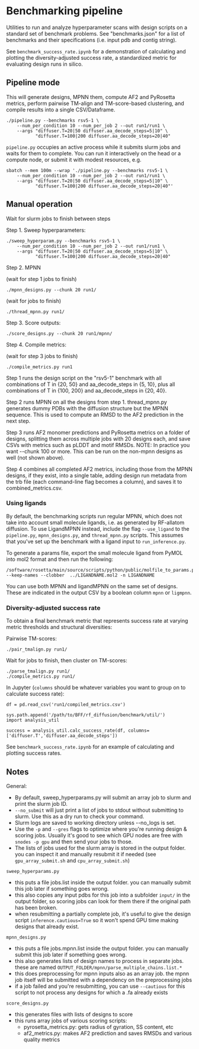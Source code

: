# Benchmarking pipeline

Utilities to run and analyze hyperparameter scans with design scripts
on a standard set of benchmark problems. See "benchmarks.json" for a list of
benchmarks and their specifications (i.e. input pdb and contig string).

See `benchmark_success_rate.ipynb` for a demonstration of calculating and
plotting the diversity-adjusted success rate, a standardized metric for
evaluating design runs in silico.

## Pipeline mode

This will generate designs, MPNN them, compute AF2 and PyRosetta metrics,
perform pairwise TM-align and TM-score-based clustering, and compile results
into a single CSV/Dataframe.

    ./pipeline.py --benchmarks rsv5-1 \
        --num_per_condition 10 --num_per_job 2 --out run1/run1 \
        --args "diffuser.T=20|50 diffuser.aa_decode_steps=5|10" \
               "diffuser.T=100|200 diffuser.aa_decode_steps=20|40"

`pipeline.py` occupies an active process while it submits slurm jobs and waits
for them to complete. You can run it interactively on the head or a compute
node, or submit it with modest resources, e.g.

    sbatch --mem 100m --wrap './pipeline.py --benchmarks rsv5-1 \
        --num_per_condition 10 --num_per_job 2 --out run1/run1 \
        --args "diffuser.T=20|50 diffuser.aa_decode_steps=5|10" \
               "diffuser.T=100|200 diffuser.aa_decode_steps=20|40"'

## Manual operation

Wait for slurm jobs to finish between steps

Step 1. Sweep hyperparameters:

    ./sweep_hyperparam.py --benchmarks rsv5-1 \
        --num_per_condition 10 --num_per_job 2 --out run1/run1 \
        --args "diffuser.T=20|50 diffuser.aa_decode_steps=5|10" \
               "diffuser.T=100|200 diffuser.aa_decode_steps=20|40"

Step 2. MPNN 

(wait for step 1 jobs to finish)

    ./mpnn_designs.py --chunk 20 run1/

(wait for jobs to finish)

    ./thread_mpnn.py run1/

Step 3. Score outputs:

    ./score_designs.py --chunk 20 run1/mpnn/

Step 4. Compile metrics:

(wait for step 3 jobs to finish)

    ./compile_metrics.py run1

Step 1 runs the design script on the "rsv5-1" benchmark with all
combinations of T in {20, 50} and aa_decode_steps in {5, 10}, plus all
combinations of T in {100, 200} and aa_decode_steps in {20, 40}.

Step 2 runs MPNN on all the designs from step 1. thread_mpnn.py generates dummy
PDBs with the diffusion structure but the MPNN sequence. This is used to
compute an RMSD to the AF2 prediction in the next step.

Step 3 runs AF2 monomer predictions and PyRosetta metrics on a folder of
designs, splitting them across multiple jobs with 20 designs each, and save
CSVs with metrics such as pLDDT and motif RMSDs. NOTE: In practice you want
--chunk 100 or more. This can be run on the non-mpnn designs as well (not shown
above).

Step 4 combines all completed AF2 metrics, including those from the MPNN
designs, if they exist, into a single table, adding design run metadata from
the trb file (each command-line flag becomes a column), and saves it to
combined_metrics.csv.

### Using ligands

By default, the benchmarking scripts run regular MPNN, which does not take into
account small molecule ligands, i.e. as generated by RF-allatom diffusion. To
use LigandMPNN instead, include the flag `--use_ligand` to the `pipeline.py`,
`mpnn_designs.py`, and `thread_mpnn.py` scripts. This assumes that you've set
up the benchmark with a ligand input to `run_inference.py`.

To generate a params file, export the small molecule ligand from PyMOL into
mol2 format and then run the following:

    /software/rosetta/main/source/scripts/python/public/molfile_to_params.py --keep-names --clobber  ../LIGANDNAME.mol2 -n LIGANDNAME 

You can use both MPNN and ligandMPNN on the same set of designs. These are
indicated in the output CSV by a boolean column `mpnn` or `ligmpnn`.

### Diversity-adjusted success rate
To obtain a final benchmark metric that represents success rate at varying
metric thresholds and structural diversities:

Pairwise TM-scores:

    ./pair_tmalign.py run1/

Wait for jobs to finish, then cluster on TM-scores:

    ./parse_tmalign.py run1/
    ./compile_metrics.py run1/

In Jupyter (`columns` should be whatever variables you want to group on to
calculate success rate):

    df = pd.read_csv('run1/compiled_metrics.csv')

    sys.path.append('/path/to/BFF/rf_diffusion/benchmark/util/')
    import analysis_util

    success = analysis_util.calc_success_rate(df, columns=['diffuser.T','diffuser.aa_decode_steps'])

See `benchmark_success_rate.ipynb` for an example of calculating and plotting success rates.


## Notes

General:

 - By default, sweep_hyperparams.py will submit an array job to slurm and
   print the slurm job ID.  
 - `--no_submit` will just print a list of jobs to stdout without submitting to
   slurm. Use this as a dry run to check your command.
 - Slurm logs are saved to working directory unless --no_logs is set.
 - Use the `-p` and `--gres` flags to optimize where you're running design &
   scoring jobs. Usually it's good to see which GPU nodes are free with `snodes
   -p gpu` and then send your jobs to those.  
 - The lists of jobs used for the slurm array is stored in the output folder.
   you can inspect it and manually resubmit it if needed (see
   `gpu_array_submit.sh` and `cpu_array_submit.sh`)

`sweep_hyperparams.py`

 - this puts a file jobs.list inside the output folder. you can manually submit
   this job later if something goes wrong.
 - this also copies any input pdbs for this job into a subfolder `input/` in
   the output folder, so scoring jobs can look for them there if the original
   path has been broken.
 - when resubmitting a partially complete job, it's useful to give the design
   script `inference.cautious=True` so it won't spend GPU time making designs
   that already exist.

`mpnn_designs.py` 

 - this puts a file jobs.mpnn.list inside the output folder. you can manually
   submit this job later if something goes wrong.
 - this also generates lists of design names to process in separate jobs. these
   are named `OUTPUT_FOLDER/mpnn/parse_multiple_chains.list.*`
 - this does preprocessing for mpnn inputs also as an array job. the mpnn job
   itself will be submitted with a dependency on the preprocessing jobs
 - if a job failed and you're resubmitting, you can use `--cautious` for this
   script to not process any designs for which a .fa already exists

`score_designs.py`

 - this generates files with lists of designs to score
 - this runs array jobs of various scoring scripts:
    - pyrosetta_metrics.py: gets radius of gyration, SS content, etc
    - af2_metrics.py: makes AF2 prediction and saves RMSDs and various quality metrics
